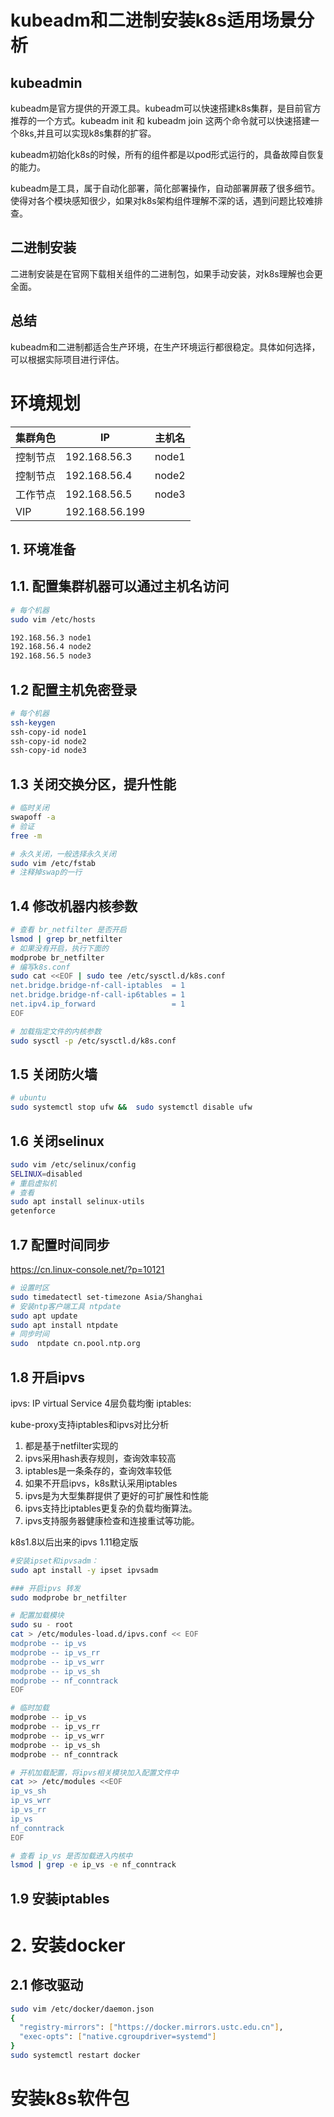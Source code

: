 # kubeadm和二进制安装k8s适用场景分析

## kubeadmin

kubeadm是官方提供的开源工具。kubeadm可以快速搭建k8s集群，是目前官方推荐的一个方式。kubeadm init 和 kubeadm join 这两个命令就可以快速搭建一个8ks,并且可以实现k8s集群的扩容。

kubeadm初始化k8s的时候，所有的组件都是以pod形式运行的，具备故障自恢复的能力。

kubeadm是工具，属于自动化部署，简化部署操作，自动部署屏蔽了很多细节。使得对各个模块感知很少，如果对k8s架构组件理解不深的话，遇到问题比较难排查。

## 二进制安装

二进制安装是在官网下载相关组件的二进制包，如果手动安装，对k8s理解也会更全面。


## 总结

kubeadm和二进制都适合生产环境，在生产环境运行都很稳定。具体如何选择，可以根据实际项目进行评估。


# 环境规划


|集群角色|IP|主机名
|----|----|----|
|控制节点|192.168.56.3|node1
|控制节点|192.168.56.4|node2
|工作节点|192.168.56.5|node3
|VIP|192.168.56.199|


## 1. 环境准备

## 1.1. 配置集群机器可以通过主机名访问

```bash
# 每个机器
sudo vim /etc/hosts

192.168.56.3 node1
192.168.56.4 node2
192.168.56.5 node3
```

## 1.2 配置主机免密登录

```bash
# 每个机器
ssh-keygen
ssh-copy-id node1
ssh-copy-id node2
ssh-copy-id node3

```

## 1.3 关闭交换分区，提升性能

```bash
# 临时关闭
swapoff -a
# 验证 
free -m

# 永久关闭，一般选择永久关闭
sudo vim /etc/fstab
# 注释掉swap的一行
```

## 1.4 修改机器内核参数

```bash
# 查看 br_netfilter 是否开启
lsmod | grep br_netfilter
# 如果没有开启，执行下面的
modprobe br_netfilter
# 编写k8s.conf
sudo cat <<EOF | sudo tee /etc/sysctl.d/k8s.conf
net.bridge.bridge-nf-call-iptables  = 1
net.bridge.bridge-nf-call-ip6tables = 1
net.ipv4.ip_forward                 = 1
EOF

# 加载指定文件的内核参数
sudo sysctl -p /etc/sysctl.d/k8s.conf
```

## 1.5 关闭防火墙

```bash
# ubuntu
sudo systemctl stop ufw &&  sudo systemctl disable ufw 
```

## 1.6 关闭selinux

```bash
sudo vim /etc/selinux/config
SELINUX=disabled
# 重启虚拟机
# 查看
sudo apt install selinux-utils
getenforce
```

## 1.7 配置时间同步

https://cn.linux-console.net/?p=10121

```bash
# 设置时区
sudo timedatectl set-timezone Asia/Shanghai
# 安装ntp客户端工具 ntpdate
sudo apt update
sudo apt install ntpdate
# 同步时间
sudo  ntpdate cn.pool.ntp.org
```

## 1.8 开启ipvs

ipvs: IP virtual Service  4层负载均衡
iptables: 

kube-proxy支持iptables和ipvs对比分析
1. 都是基于netfilter实现的
2. ipvs采用hash表存规则，查询效率较高
3. iptables是一条条存的，查询效率较低
4. 如果不开启ipvs，k8s默认采用iptables
5. ipvs是为大型集群提供了更好的可扩展性和性能
6. ipvs支持比iptables更复杂的负载均衡算法。
7. ipvs支持服务器健康检查和连接重试等功能。

k8s1.8以后出来的ipvs 1.11稳定版

```bash
#安装ipset和ipvsadm：
sudo apt install -y ipset ipvsadm

### 开启ipvs 转发
sudo modprobe br_netfilter 

# 配置加载模块
sudo su - root
cat > /etc/modules-load.d/ipvs.conf << EOF
modprobe -- ip_vs
modprobe -- ip_vs_rr
modprobe -- ip_vs_wrr
modprobe -- ip_vs_sh
modprobe -- nf_conntrack
EOF

# 临时加载
modprobe -- ip_vs
modprobe -- ip_vs_rr
modprobe -- ip_vs_wrr
modprobe -- ip_vs_sh
modprobe -- nf_conntrack

# 开机加载配置，将ipvs相关模块加入配置文件中
cat >> /etc/modules <<EOF
ip_vs_sh
ip_vs_wrr
ip_vs_rr
ip_vs
nf_conntrack
EOF

# 查看 ip_vs 是否加载进入内核中
lsmod | grep -e ip_vs -e nf_conntrack
```

## 1.9 安装iptables


# 2. 安装docker

## 2.1 修改驱动


```bash
sudo vim /etc/docker/daemon.json
{
  "registry-mirrors": ["https://docker.mirrors.ustc.edu.cn"],
  "exec-opts": ["native.cgroupdriver=systemd"]
}
sudo systemctl restart docker
```

# 安装k8s软件包


